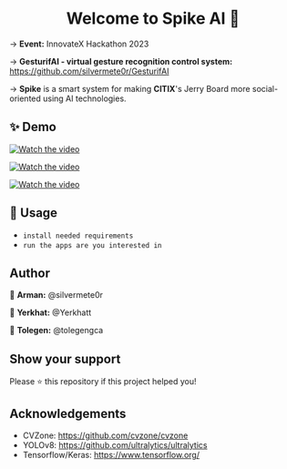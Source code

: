 <h1 align="center">Welcome to Spike AI 👋</h1>

-> **Event:** InnovateX Hackathon 2023

-> **GesturifAI - virtual gesture recognition control system:** https://github.com/silvermete0r/GesturifAI

-> **Spike** is a smart system for making **CITIX**'s Jerry Board more social-oriented using AI technologies.

## ✨ Demo
[![Watch the video](https://img.youtube.com/vi/gFMApU1Y9xo/hqdefault.jpg)](https://youtu.be/gFMApU1Y9xo?si=2xZ29K98gGMpmqmF)

[![Watch the video](https://img.youtube.com/vi/Lw_kOw2dS-w/hqdefault.jpg)](https://youtu.be/Lw_kOw2dS-w?si=LqM6Q_JcSI2B2UQD)


[![Watch the video]([https://img.youtube.com/vi/Lw_kOw2dS-w/hqdefault.jpg)](https://youtu.be/Lw_kOw2dS-w?si=LqM6Q_JcSI2B2UQD](https://youtu.be/HM7aIyqEVAk))


## 🚀 Usage
- `install needed requirements`
- `run the apps are you interested in`

## Author

👤 **Arman:** @silvermete0r

👤 **Yerkhat:** @Yerkhatt

👤 **Tolegen:** @tolegengca

## Show your support

Please ⭐️ this repository if this project helped you!

## Acknowledgements
- CVZone: https://github.com/cvzone/cvzone
- YOLOv8: https://github.com/ultralytics/ultralytics
- Tensorflow/Keras: https://www.tensorflow.org/

